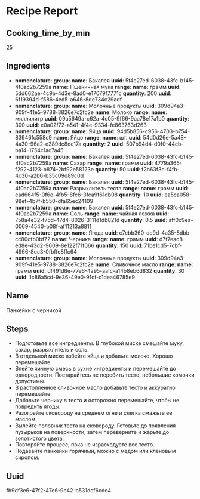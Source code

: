 # Recipe Report

## Cooking_time_by_min
25

## Ingredients
- **nomenclature**: **group**: **name**: Бакалея
**uuid**: 5f4e27ed-6038-43fc-b145-4f0ac2b7259a
**name**: Пшеничная мука
**range**: **name**: грамм
**uuid**: 5dd662ae-4c9b-4d3e-8ad0-e17079f7771c
**quantity**: 200
**uuid**: 6f19394d-f586-4ed5-a646-8de734c29adf
- **nomenclature**: **group**: **name**: Молочные продукты
**uuid**: 309d94a3-909f-41e5-9788-3826e7c2fc2e
**name**: Молоко
**range**: **name**: миллилитр
**uuid**: 09a5649a-c62a-4c05-9f66-9aa78e17a1b0
**quantity**: 300
**uuid**: e0a02f72-a541-4f4e-9334-fe863763d263
- **nomenclature**: **group**: **name**: Яйца
**uuid**: 94d5b856-c956-4703-b754-83946fc558c9
**name**: Яйцо
**range**: **name**: шт.
**uuid**: 54d0d26e-5a48-4a30-96a2-e389dc8de17a
**quantity**: 2
**uuid**: 507b94d4-d0f0-44cb-ba14-1754c1ac7a45
- **nomenclature**: **group**: **name**: Бакалея
**uuid**: 5f4e27ed-6038-43fc-b145-4f0ac2b7259a
**name**: Сахар
**range**: **name**: грамм
**uuid**: 4779a365-f292-4123-b874-2bf92e58123e
**quantity**: 50
**uuid**: f2b63f3c-f4fb-4c30-a2b6-b35c09d89c0d
- **nomenclature**: **group**: **name**: Бакалея
**uuid**: 5f4e27ed-6038-43fc-b145-4f0ac2b7259a
**name**: Разрыхлитель теста
**range**: **name**: грамм
**uuid**: ead664f5-0f6e-4fb5-8fc6-3fca9f61db08
**quantity**: 10
**uuid**: ea5ca058-98ef-4b7f-b550-dfa65ec24109
- **nomenclature**: **group**: **name**: Бакалея
**uuid**: 5f4e27ed-6038-43fc-b145-4f0ac2b7259a
**name**: Соль
**range**: **name**: чайная ложка
**uuid**: 758a4e32-f75d-47d4-8026-3111d1db821d
**quantity**: 0.5
**uuid**: aff0c9ea-0069-4540-b08f-af11213a8811
- **nomenclature**: **group**: **name**: Ягода
**uuid**: c7cbb360-dc9d-4a35-8dbb-cc80cfb0bf72
**name**: Черника
**range**: **name**: грамм
**uuid**: d7f7ead8-ed8e-43d2-9609-8e122f71f066
**quantity**: 150
**uuid**: 71be1cd5-7cbf-4966-8ec3-0fbffe8ffc64
- **nomenclature**: **group**: **name**: Молочные продукты
**uuid**: 309d94a3-909f-41e5-9788-3826e7c2fc2e
**name**: Сливочное масло
**range**: **name**: грамм
**uuid**: df491d8e-77e6-4a95-aafc-a14b8eb6d832
**quantity**: 30
**uuid**: 1c86a5cd-9e36-49e0-91cf-c1dea46785e9

## Name
Панкейки с черникой

## Steps
- Подготовьте все ингредиенты. В глубокой миске смешайте муку, сахар, разрыхлитель и соль.
- В отдельной миске взбейте яйца и добавьте молоко. Хорошо перемешайте.
- Влейте яичную смесь в сухие ингредиенты и перемешайте до однородности. Постарайтесь не перебить тесто, небольшие комочки допустимы.
- В растопленное сливочное масло добавьте тесто и аккуратно перемешайте.
- Добавьте чернику в тесто и осторожно перемешайте, чтобы не повредить ягоды.
- Разогрейте сковороду на среднем огне и слегка смажьте ее маслом.
- Вылейте половник теста на сковороду. Готовьте до появления пузырьков на поверхности, затем переверните и жарьте до золотистого цвета.
- Повторяйте процесс, пока не израсходуете все тесто.
- Подавайте панкейки горячими, можно с медом или кленовым сиропом.

## Uuid
fb9df3e6-47f2-47e6-9c42-b531dcf6cde4
